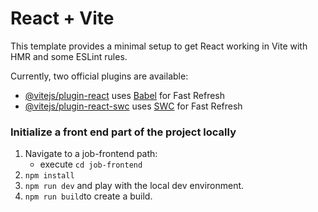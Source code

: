 # React + Vite

This template provides a minimal setup to get React working in Vite with HMR and some ESLint rules.

Currently, two official plugins are available:

- [@vitejs/plugin-react](https://github.com/vitejs/vite-plugin-react/blob/main/packages/plugin-react/README.md) uses [Babel](https://babeljs.io/) for Fast Refresh
- [@vitejs/plugin-react-swc](https://github.com/vitejs/vite-plugin-react-swc) uses [SWC](https://swc.rs/) for Fast Refresh

### Initialize a front end part of the project locally

1. Navigate to a job-frontend path:
   - execute `cd job-frontend`
2. `npm install`
3. `npm run dev` and play with the local dev environment.
4. `npm run build`to create a build.

